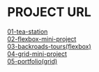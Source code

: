 <!-- <a href="https://css-01-tea-station.netlify.app">
  <img src="./01-tea-station/design/tea-station-1.jpeg" alt="tea-station">
</a>

<a href="https://css-02-flexbox-mini-project.netlify.app">
  <img src="./02-flexbox-mini-project/design/02-flexbox-mini-project.jpeg" alt="flexbox-mini-project">
</a>

<a href="https://css-03-backroads-tours.netlify.app">
  <img src="./03-backroads-tours(flexbox)/design/03-backroads-tours(flexbox).jpeg" alt="backroads-tours">
</a>

<a href="https://css-04-grid-mini-project.netlify.app">
  <img src="./04-grid-mini-project/design/grid-mini-1.jpeg" alt="grid mini project">
  <img src="./04-grid-mini-project/design/grid-mini-2.jpeg" alt="grid mini project">
  <img src="./04-grid-mini-project/design/grid-mini-3.jpeg" alt="grid mini project">
</a>

<a href="https://css-05-portfolio.netlify.app">
  <img src="05-portfolio(grid)/design/05-portfolio(grid).jpeg" alt="portfolio">
</a> -->

<h1>PROJECT URL</h1>

<a href="https://css-01-tea-station.netlify.app">01-tea-station</a><br/>
<a href="https://css-02-flexbox-mini-project.netlify.app">02-flexbox-mini-project</a><br/>
<a href="https://css-03-backroads-tours.netlify.app">03-backroads-tours(flexbox)</a><br/>
<a href="https://css-04-grid-mini-project.netlify.app">04-grid-mini-project</a><br/>
<a href="https://css-05-portfolio.netlify.app">05-portfolio(grid)</a><br/>

